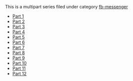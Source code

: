 <aside class="related-posts">
  This is a multipart series filed under category <a href="/categories.html#fb-messenger-ref">fb-messenger</a>
   <ul>
    <li> <a href="/fb-messenger/2015/08/19/Learning-js-technologies-part1/">Part 1</a></li>
    <li> <a href="/fb-messenger/2015/08/20/Learning-js-technologies-part2/">Part 2</a></li>
    <li> <a href="/fb-messenger/2015/08/21/Learning-js-technologies-part3/">Part 3</a></li>
    <li> <a href="/fb-messenger/2015/08/21/Learning-js-technologies-part4/">Part 4</a></li>
    <li> <a href="/fb-messenger/2015/08/21/Learning-js-technologies-part5/">Part 5</a></li>
    <li> <a href="/fb-messenger/2015/08/23/Learning-js-technologies-part6/">Part 6</a></li>
    <li> <a href="/fb-messenger/2015/08/23/Learning-js-technologies-part7/">Part 7</a></li>
    <li> <a href="/fb-messenger/2015/08/24/Learning-js-technologies-part8/">Part 8</a></li>
    <li> <a href="/fb-messenger/2015/09/07/Learning-js-technologies-part9/">Part 9</a></li>
    <li> <a href="/fb-messenger/2015/09/08/Learning-js-technologies-part10/">Part 10</a></li>
    <li> <a href="/fb-messenger/2015/09/19/Learning-js-technologies-part11/">Part 11</a></li>
    <li> <a href="/fb-messenger/2015/09/23/Learning-js-technologies-part12/">Part 12</a></li>
  </ul>
</aside>